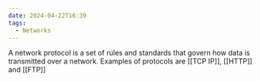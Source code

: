```yaml
---
date: 2024-04-22T16:39
tags:
  - Networks
---
```

A network protocol is a set of rules and standards that govern how data is transmitted over a network. Examples of protocols are [[TCP IP]], [[HTTP]] and [[FTP]]
